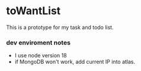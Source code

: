 # toWantList
This is a prototype for my task and todo list. 

### dev enviroment notes
- I use node version 18
- if MongoDB won't work, add current IP into atlas.

